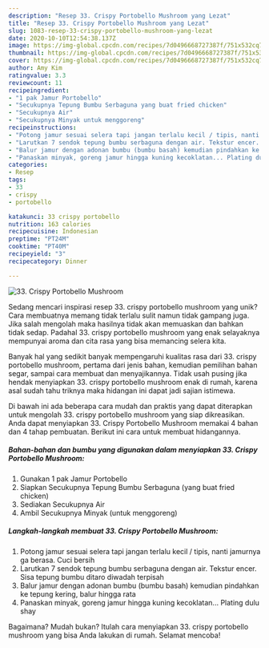 ```yaml
---
description: "Resep 33. Crispy Portobello Mushroom yang Lezat"
title: "Resep 33. Crispy Portobello Mushroom yang Lezat"
slug: 1083-resep-33-crispy-portobello-mushroom-yang-lezat
date: 2020-10-10T12:54:38.137Z
image: https://img-global.cpcdn.com/recipes/7d0496668727387f/751x532cq70/33-crispy-portobello-mushroom-foto-resep-utama.jpg
thumbnail: https://img-global.cpcdn.com/recipes/7d0496668727387f/751x532cq70/33-crispy-portobello-mushroom-foto-resep-utama.jpg
cover: https://img-global.cpcdn.com/recipes/7d0496668727387f/751x532cq70/33-crispy-portobello-mushroom-foto-resep-utama.jpg
author: Amy Kim
ratingvalue: 3.3
reviewcount: 11
recipeingredient:
- "1 pak Jamur Portobello"
- "Secukupnya Tepung Bumbu Serbaguna yang buat fried chicken"
- "Secukupnya Air"
- "Secukupnya Minyak untuk menggoreng"
recipeinstructions:
- "Potong jamur sesuai selera tapi jangan terlalu kecil / tipis, nanti jamurnya ga berasa. Cuci bersih"
- "Larutkan 7 sendok tepung bumbu serbaguna dengan air. Tekstur encer. Sisa tepung bumbu ditaro diwadah terpisah"
- "Balur jamur dengan adonan bumbu (bumbu basah) kemudian pindahkan ke tepung kering, balur hingga rata"
- "Panaskan minyak, goreng jamur hingga kuning kecoklatan... Plating dulu shay"
categories:
- Resep
tags:
- 33
- crispy
- portobello

katakunci: 33 crispy portobello 
nutrition: 163 calories
recipecuisine: Indonesian
preptime: "PT24M"
cooktime: "PT40M"
recipeyield: "3"
recipecategory: Dinner

---
```



![33. Crispy Portobello Mushroom](https://img-global.cpcdn.com/recipes/7d0496668727387f/751x532cq70/33-crispy-portobello-mushroom-foto-resep-utama.jpg)

Sedang mencari inspirasi resep 33. crispy portobello mushroom yang unik? Cara membuatnya memang tidak terlalu sulit namun tidak gampang juga. Jika salah mengolah maka hasilnya tidak akan memuaskan dan bahkan tidak sedap. Padahal 33. crispy portobello mushroom yang enak selayaknya mempunyai aroma dan cita rasa yang bisa memancing selera kita.

Banyak hal yang sedikit banyak mempengaruhi kualitas rasa dari 33. crispy portobello mushroom, pertama dari jenis bahan, kemudian pemilihan bahan segar, sampai cara membuat dan menyajikannya. Tidak usah pusing jika hendak menyiapkan 33. crispy portobello mushroom enak di rumah, karena asal sudah tahu triknya maka hidangan ini dapat jadi sajian istimewa.




Di bawah ini ada beberapa cara mudah dan praktis yang dapat diterapkan untuk mengolah 33. crispy portobello mushroom yang siap dikreasikan. Anda dapat menyiapkan 33. Crispy Portobello Mushroom memakai 4 bahan dan 4 tahap pembuatan. Berikut ini cara untuk membuat hidangannya.

<!--inarticleads1-->

##### Bahan-bahan dan bumbu yang digunakan dalam menyiapkan 33. Crispy Portobello Mushroom:

1. Gunakan 1 pak Jamur Portobello
1. Siapkan Secukupnya Tepung Bumbu Serbaguna (yang buat fried chicken)
1. Sediakan Secukupnya Air
1. Ambil Secukupnya Minyak (untuk menggoreng)




<!--inarticleads2-->

##### Langkah-langkah membuat 33. Crispy Portobello Mushroom:

1. Potong jamur sesuai selera tapi jangan terlalu kecil / tipis, nanti jamurnya ga berasa. Cuci bersih
1. Larutkan 7 sendok tepung bumbu serbaguna dengan air. Tekstur encer. Sisa tepung bumbu ditaro diwadah terpisah
1. Balur jamur dengan adonan bumbu (bumbu basah) kemudian pindahkan ke tepung kering, balur hingga rata
1. Panaskan minyak, goreng jamur hingga kuning kecoklatan... Plating dulu shay




Bagaimana? Mudah bukan? Itulah cara menyiapkan 33. crispy portobello mushroom yang bisa Anda lakukan di rumah. Selamat mencoba!
